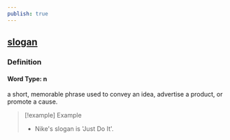 ```yaml
---
publish: true
---
```


## [slogan](https://dictionary.cambridge.org/dictionary/english/slogan)

### Definition
#### Word Type: n
a short, memorable phrase used to convey an idea, advertise a product, or promote a cause.

>[!example] Example
> - Nike's slogan is 'Just Do It'.
